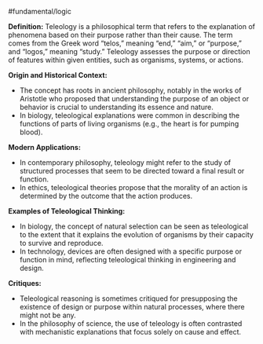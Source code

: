 #fundamental/logic

**Definition:** Teleology is a philosophical term that refers to the explanation of phenomena based on their purpose rather than their cause. The term comes from the Greek word “telos,” meaning “end,” “aim,” or “purpose,” and “logos,” meaning “study.” Teleology assesses the purpose or direction of features within given entities, such as organisms, systems, or actions.

**Origin and Historical Context:**
- The concept has roots in ancient philosophy, notably in the works of Aristotle who proposed that understanding the purpose of an object or behavior is crucial to understanding its essence and nature.
- In biology, teleological explanations were common in describing the functions of parts of living organisms (e.g., the heart is for pumping blood).

**Modern Applications:**
- In contemporary philosophy, teleology might refer to the study of structured processes that seem to be directed toward a final result or function.
- In ethics, teleological theories propose that the morality of an action is determined by the outcome that the action produces.

**Examples of Teleological Thinking:**
- In biology, the concept of natural selection can be seen as teleological to the extent that it explains the evolution of organisms by their capacity to survive and reproduce.
- In technology, devices are often designed with a specific purpose or function in mind, reflecting teleological thinking in engineering and design.

**Critiques:**
- Teleological reasoning is sometimes critiqued for presupposing the existence of design or purpose within natural processes, where there might not be any.
- In the philosophy of science, the use of teleology is often contrasted with mechanistic explanations that focus solely on cause and effect.
